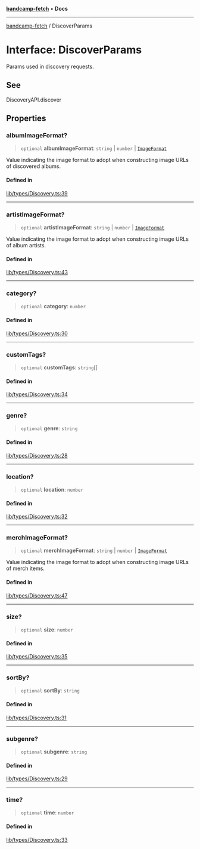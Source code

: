 [**bandcamp-fetch**](../README.md) • **Docs**

***

[bandcamp-fetch](../README.md) / DiscoverParams

# Interface: DiscoverParams

Params used in discovery requests.

## See

DiscoveryAPI.discover

## Properties

### albumImageFormat?

> `optional` **albumImageFormat**: `string` \| `number` \| [`ImageFormat`](ImageFormat.md)

Value indicating the image format to adopt when constructing image URLs of discovered albums.

#### Defined in

[lib/types/Discovery.ts:39](https://github.com/patrickkfkan/bandcamp-fetch/blob/d7908af6ae5080a27ddea05f2631b8fc5129d64d/src/lib/types/Discovery.ts#L39)

***

### artistImageFormat?

> `optional` **artistImageFormat**: `string` \| `number` \| [`ImageFormat`](ImageFormat.md)

Value indicating the image format to adopt when constructing image URLs of album artists.

#### Defined in

[lib/types/Discovery.ts:43](https://github.com/patrickkfkan/bandcamp-fetch/blob/d7908af6ae5080a27ddea05f2631b8fc5129d64d/src/lib/types/Discovery.ts#L43)

***

### category?

> `optional` **category**: `number`

#### Defined in

[lib/types/Discovery.ts:30](https://github.com/patrickkfkan/bandcamp-fetch/blob/d7908af6ae5080a27ddea05f2631b8fc5129d64d/src/lib/types/Discovery.ts#L30)

***

### customTags?

> `optional` **customTags**: `string`[]

#### Defined in

[lib/types/Discovery.ts:34](https://github.com/patrickkfkan/bandcamp-fetch/blob/d7908af6ae5080a27ddea05f2631b8fc5129d64d/src/lib/types/Discovery.ts#L34)

***

### genre?

> `optional` **genre**: `string`

#### Defined in

[lib/types/Discovery.ts:28](https://github.com/patrickkfkan/bandcamp-fetch/blob/d7908af6ae5080a27ddea05f2631b8fc5129d64d/src/lib/types/Discovery.ts#L28)

***

### location?

> `optional` **location**: `number`

#### Defined in

[lib/types/Discovery.ts:32](https://github.com/patrickkfkan/bandcamp-fetch/blob/d7908af6ae5080a27ddea05f2631b8fc5129d64d/src/lib/types/Discovery.ts#L32)

***

### merchImageFormat?

> `optional` **merchImageFormat**: `string` \| `number` \| [`ImageFormat`](ImageFormat.md)

Value indicating the image format to adopt when constructing image URLs of merch items.

#### Defined in

[lib/types/Discovery.ts:47](https://github.com/patrickkfkan/bandcamp-fetch/blob/d7908af6ae5080a27ddea05f2631b8fc5129d64d/src/lib/types/Discovery.ts#L47)

***

### size?

> `optional` **size**: `number`

#### Defined in

[lib/types/Discovery.ts:35](https://github.com/patrickkfkan/bandcamp-fetch/blob/d7908af6ae5080a27ddea05f2631b8fc5129d64d/src/lib/types/Discovery.ts#L35)

***

### sortBy?

> `optional` **sortBy**: `string`

#### Defined in

[lib/types/Discovery.ts:31](https://github.com/patrickkfkan/bandcamp-fetch/blob/d7908af6ae5080a27ddea05f2631b8fc5129d64d/src/lib/types/Discovery.ts#L31)

***

### subgenre?

> `optional` **subgenre**: `string`

#### Defined in

[lib/types/Discovery.ts:29](https://github.com/patrickkfkan/bandcamp-fetch/blob/d7908af6ae5080a27ddea05f2631b8fc5129d64d/src/lib/types/Discovery.ts#L29)

***

### time?

> `optional` **time**: `number`

#### Defined in

[lib/types/Discovery.ts:33](https://github.com/patrickkfkan/bandcamp-fetch/blob/d7908af6ae5080a27ddea05f2631b8fc5129d64d/src/lib/types/Discovery.ts#L33)
